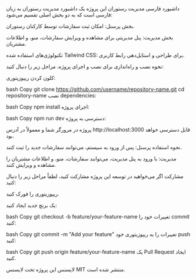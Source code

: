 داشبورد فارسی مدیریت رستوران
این پروژه یک داشبورد مدیریت رستوران به زبان فارسی است که به دو بخش اصلی تقسیم می‌شود:

بخش پرسنل: امکان ثبت سفارشات توسط کارکنان رستوران.

بخش مدیریت: پنل مدیریتی برای مشاهده و ویرایش سفارشات، منو، و اطلاعات مشتریان.

تکنولوژی‌های استفاده شده
Tailwind CSS: برای طراحی و استایل‌دهی رابط کاربری.

نحوه نصب و راه‌اندازی
برای نصب و اجرای پروژه، مراحل زیر را دنبال کنید:

کلون کردن ریپوزیتوری:

bash
Copy
git clone https://github.com/username/repository-name.git
cd repository-name
نصب dependencies:

bash
Copy
npm install
اجرای پروژه:

bash
Copy
npm run dev
دسترسی به پروژه:

پروژه در مرورگر شما و معمولاً در آدرس http://localhost:3000 قابل دسترسی خواهد بود.

نحوه استفاده
پرسنل: پس از ورود به سیستم، می‌توانند سفارشات جدید را ثبت کنند.

مدیریت: با ورود به پنل مدیریت، می‌توانند سفارشات، منو، و اطلاعات مشتریان را مشاهده و ویرایش کنند.

مشارکت
اگر می‌خواهید در توسعه این پروژه مشارکت کنید، لطفاً مراحل زیر را دنبال کنید:

ریپوزیتوری را فورک کنید.

یک برنچ جدید ایجاد کنید:

bash
Copy
git checkout -b feature/your-feature-name
تغییرات خود را commit کنید:

bash
Copy
git commit -m "Add your feature"
تغییرات را به ریپوزیتوری خود push کنید:

bash
Copy
git push origin feature/your-feature-name
یک Pull Request ایجاد کنید.

لایسنس
این پروژه تحت لایسنس MIT منتشر شده است.

